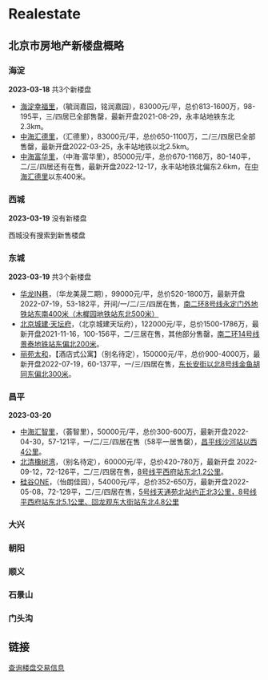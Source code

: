 
# Realestate

## 北京市房地产新楼盘概略

### 海淀

**2023-03-18** 共3个新楼盘

- [海淀幸福里](https://bj.fang.ke.com/loupan/p_hdxflbljmb/)，（毓润嘉园，铭润嘉园），83000元/平，总价813-1600万，98-195平，三/四居已全部售罄，最新开盘2021-08-29，永丰站地铁东北2.3km。
- [中海汇德里](https://bj.fang.ke.com/loupan/p_zhhdlbmoox/)，（汇德里），83000元/平，总价650-1100万，二/三/四居已全部售罄，最新开盘2022-03-25，永丰站地铁以北2.5km。
- [中海富华里](https://bj.fang.ke.com/loupan/p_zhfhlbmxmk/)，（中海·富华里），85000元/平，总价670-1168万，80-140平，二/三/四居还有在售，最新开盘2022-12-17，永丰站地铁北偏东2.6km，在[中海汇德里](https://bj.fang.ke.com/loupan/p_zhhdlbmoox/)以东400米。

### 西城

**2023-03-19** 没有新楼盘

西城没有搜索到新售楼盘

### 东城

**2023-03-19** 共3个新楼盘

- [华龙IN巷](https://bj.fang.ke.com/loupan/p_hlINxbmxnd/)，（华龙美晟二期），99000元/平，总价520-1800万，最新开盘2022-07-19，53-182平，开间/一/二/三/四居在售，[南二环8号线永定门外地铁站东南400米（木樨园地铁站东北500米）](https://j.map.baidu.com/c3/t5bg)
- [北京城建·天坛府](https://bj.fang.ke.com/loupan/p_bjcjttfbmiph/)，（北京城建天坛府），122000元/平，总价1500-1786万，最新开盘2021-11-16，100-156平，二/三居在售，其他部分售罄，[南二环14号线景泰地铁站东偏北200米](https://j.map.baidu.com/44/7_Ed)。
- [丽苑太和](https://bj.fang.ke.com/loupan/p_lythbmryv/)，【酒店式公寓】（别名待定），150000元/平，总价900-4000万，最新开盘2022-07-19，60-137平，一/三/四居在售，[东长安街以北8号线金鱼胡同东偏北300米](https://j.map.baidu.com/4d/rNbg)。

### 昌平

**2023-03-20**
- [中海汇智里](https://bj.fang.ke.com/loupan/p_zhhzlbmpzd/)，（荟智里），50000元/平，总价300-600万，最新开盘2022-04-30，57-121平，一/二/三/四居在售（58平一居售罄），[昌平线沙河站以西4公里](https://j.map.baidu.com/2a/2und)。
- [北清橡树湾](https://bj.fang.ke.com/loupan/p_bqxswbmtni/)，（别名待定），60000元/平，总价420-780万，最新开盘 2022-09-12，72-126平，二/三/四居在售，[8号线平西府站东北1.2公里](https://j.map.baidu.com/2b/yNcu)。
- [硅谷ONE](https://bj.fang.ke.com/loupan/p_ggONEbmqme/)，（怡朗佳园），54000元/平，总价352-650万，最新开盘2022-05-08，72-129平，二/三/四居在售，[5号线天通苑北站约正北3公里，8号线平西府站东北5.1公里、回龙观东大街站东北4.8公里](https://j.map.baidu.com/ce/GjOc)

### 大兴

### 朝阳

### 顺义

### 石景山

### 门头沟


## 链接

[查询楼盘交易信息](https://www.zhihu.com/question/460961867/answer/1940828455)

